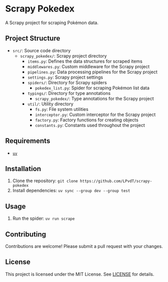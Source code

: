 # Scrapy Pokedex

A Scrapy project for scraping Pokémon data.

## Project Structure

- `src/`: Source code directory
  - `scrapy_pokedex/`: Scrapy project directory
    - `items.py`: Defines the data structures for scraped items
    - `middlewares.py`: Custom middleware for the Scrapy project
    - `pipelines.py`: Data processing pipelines for the Scrapy project
    - `settings.py`: Scrapy project settings
    - `spiders/`: Directory for Scrapy spiders
      - `pokedex_list.py`: Spider for scraping Pokémon list data
    - `typings/`: Directory for type annotations
      - `scrapy_pokedex/`: Type annotations for the Scrapy project
    - `util/`: Utility directory
      - `fs.py`: File system utilities
      - `interceptor.py`: Custom interceptor for the Scrapy project
      - `factory.py`: Factory functions for creating objects
      - `constants.py`: Constants used throughout the project

## Requirements

- [`uv`](https://docs.astral.sh/uv/)

## Installation

1. Clone the repository: `git clone https://github.com/LPvdT/scrapy-pokedex`
1. Install dependencies: `uv sync --group dev --group test`

## Usage

1. Run the spider: `uv run scrape`

## Contributing

Contributions are welcome! Please submit a pull request with your changes.

## License

This project is licensed under the MIT License. See [LICENSE](LICENSE) for details.
